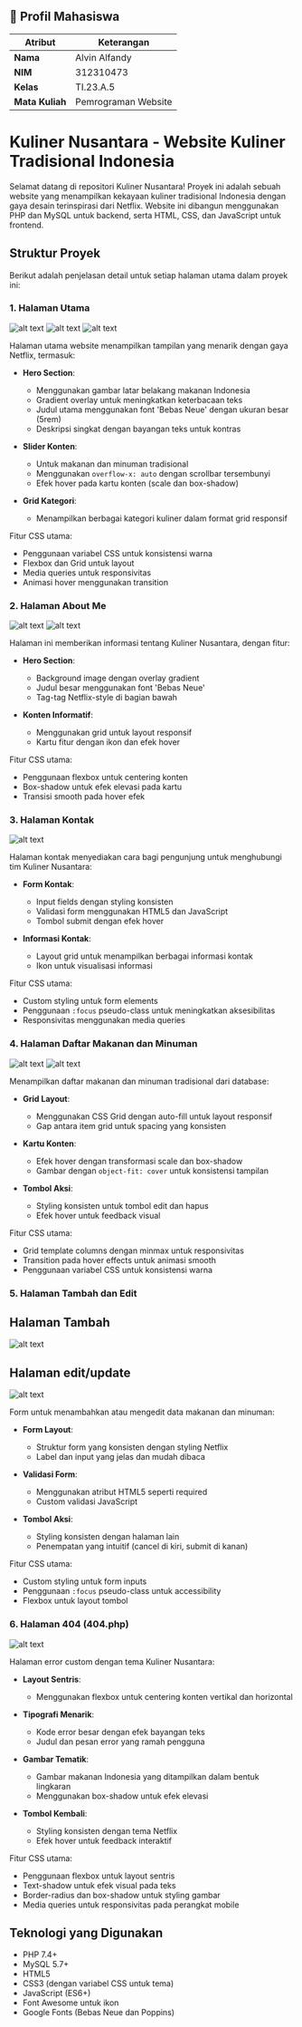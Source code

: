 ## 👤 Profil Mahasiswa

| Atribut         | Keterangan          |
| --------------- | ------------------- |
| **Nama**        | Alvin Alfandy       |
| **NIM**         | 312310473           |
| **Kelas**       | TI.23.A.5           |
| **Mata Kuliah** | Pemrograman Website |

# Kuliner Nusantara - Website Kuliner Tradisional Indonesia

Selamat datang di repositori Kuliner Nusantara! Proyek ini adalah sebuah website yang menampilkan kekayaan kuliner tradisional Indonesia dengan gaya desain terinspirasi dari Netflix. Website ini dibangun menggunakan PHP dan MySQL untuk backend, serta HTML, CSS, dan JavaScript untuk frontend.

## Struktur Proyek

Berikut adalah penjelasan detail untuk setiap halaman utama dalam proyek ini:

### 1. Halaman Utama

![alt text](images/github/image-3.png)
![alt text](images/github/image-1.png)
![alt text](images/github/image-2.png)

Halaman utama website menampilkan tampilan yang menarik dengan gaya Netflix, termasuk:

- **Hero Section**:

  - Menggunakan gambar latar belakang makanan Indonesia
  - Gradient overlay untuk meningkatkan keterbacaan teks
  - Judul utama menggunakan font 'Bebas Neue' dengan ukuran besar (5rem)
  - Deskripsi singkat dengan bayangan teks untuk kontras


- **Slider Konten**:

  - Untuk makanan dan minuman tradisional
  - Menggunakan `overflow-x: auto` dengan scrollbar tersembunyi
  - Efek hover pada kartu konten (scale dan box-shadow)

- **Grid Kategori**:
  - Menampilkan berbagai kategori kuliner dalam format grid responsif

Fitur CSS utama:

- Penggunaan variabel CSS untuk konsistensi warna
- Flexbox dan Grid untuk layout
- Media queries untuk responsivitas
- Animasi hover menggunakan transition

### 2. Halaman About Me

![alt text](images/github/image-5.png)
![alt text](images/github/image-6.png)

Halaman ini memberikan informasi tentang Kuliner Nusantara, dengan fitur:

- **Hero Section**:

  - Background image dengan overlay gradient
  - Judul besar menggunakan font 'Bebas Neue'
  - Tag-tag Netflix-style di bagian bawah

- **Konten Informatif**:
  - Menggunakan grid untuk layout responsif
  - Kartu fitur dengan ikon dan efek hover

Fitur CSS utama:

- Penggunaan flexbox untuk centering konten
- Box-shadow untuk efek elevasi pada kartu
- Transisi smooth pada hover efek

### 3. Halaman Kontak

![alt text](images/github/image-7.png)

Halaman kontak menyediakan cara bagi pengunjung untuk menghubungi tim Kuliner Nusantara:

- **Form Kontak**:

  - Input fields dengan styling konsisten
  - Validasi form menggunakan HTML5 dan JavaScript
  - Tombol submit dengan efek hover

- **Informasi Kontak**:
  - Layout grid untuk menampilkan berbagai informasi kontak
  - Ikon untuk visualisasi informasi

Fitur CSS utama:

- Custom styling untuk form elements
- Penggunaan `:focus` pseudo-class untuk meningkatkan aksesibilitas
- Responsivitas menggunakan media queries

### 4. Halaman Daftar Makanan dan Minuman

![alt text](images/github/image-8.png)
![alt text](images/github/image-9.png)

Menampilkan daftar makanan dan minuman tradisional dari database:

- **Grid Layout**:

  - Menggunakan CSS Grid dengan auto-fill untuk layout responsif
  - Gap antara item grid untuk spacing yang konsisten

- **Kartu Konten**:

  - Efek hover dengan transformasi scale dan box-shadow
  - Gambar dengan `object-fit: cover` untuk konsistensi tampilan

- **Tombol Aksi**:
  - Styling konsisten untuk tombol edit dan hapus
  - Efek hover untuk feedback visual

Fitur CSS utama:

- Grid template columns dengan minmax untuk responsivitas
- Transition pada hover effects untuk animasi smooth
- Penggunaan variabel CSS untuk konsistensi warna

### 5. Halaman Tambah dan Edit

## Halaman Tambah

![alt text](images/github/image-10.png)

## Halaman edit/update

![alt text](images/github/image-11.png)

Form untuk menambahkan atau mengedit data makanan dan minuman:

- **Form Layout**:

  - Struktur form yang konsisten dengan styling Netflix
  - Label dan input yang jelas dan mudah dibaca

- **Validasi Form**:

  - Menggunakan atribut HTML5 seperti required
  - Custom validasi JavaScript

- **Tombol Aksi**:
  - Styling konsisten dengan halaman lain
  - Penempatan yang intuitif (cancel di kiri, submit di kanan)

Fitur CSS utama:

- Custom styling untuk form inputs
- Penggunaan `:focus` pseudo-class untuk accessibility
- Flexbox untuk layout tombol

### 6. Halaman 404 (404.php)

![alt text](images/github/image-12.png)

Halaman error custom dengan tema Kuliner Nusantara:

- **Layout Sentris**:

  - Menggunakan flexbox untuk centering konten vertikal dan horizontal

- **Tipografi Menarik**:

  - Kode error besar dengan efek bayangan teks
  - Judul dan pesan error yang ramah pengguna

- **Gambar Tematik**:

  - Gambar makanan Indonesia yang ditampilkan dalam bentuk lingkaran
  - Menggunakan box-shadow untuk efek elevasi

- **Tombol Kembali**:
  - Styling konsisten dengan tema Netflix
  - Efek hover untuk feedback interaktif

Fitur CSS utama:

- Penggunaan flexbox untuk layout sentris
- Text-shadow untuk efek visual pada teks
- Border-radius dan box-shadow untuk styling gambar
- Media queries untuk responsivitas pada perangkat mobile

## Teknologi yang Digunakan

- PHP 7.4+
- MySQL 5.7+
- HTML5
- CSS3 (dengan variabel CSS untuk tema)
- JavaScript (ES6+)
- Font Awesome untuk ikon
- Google Fonts (Bebas Neue dan Poppins)
